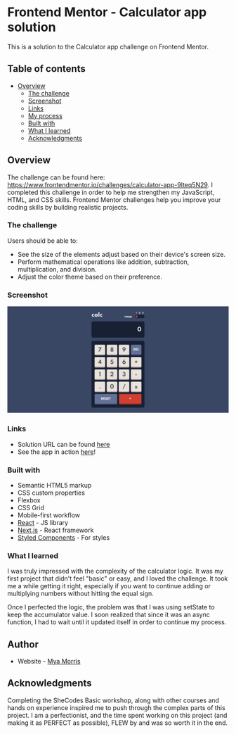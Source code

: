 # Frontend Mentor - Calculator app solution

This is a solution to the Calculator app challenge on Frontend Mentor.

## Table of contents

- [Overview](#overview)
  - [The challenge](#the-challenge)
  - [Screenshot](#screenshot)
  - [Links](#links)
  - [My process](#my-process)
  - [Built with](#built-with)
  - [What I learned](#what-i-learned)
  - [Acknowledgments](#acknowledgments)

## Overview
The challenge can be found here: https://www.frontendmentor.io/challenges/calculator-app-9lteq5N29. I completed this challenge in order to help me strengthen my JavaScript, HTML, and CSS skills. Frontend Mentor challenges help you improve your coding skills by building realistic projects.

### The challenge

Users should be able to:

- See the size of the elements adjust based on their device's screen size.
- Perform mathematical operations like addition, subtraction, multiplication, and division.
- Adjust the color theme based on their preference.

### Screenshot

![](./screenshot.png)

### Links

- Solution URL can be found [here](https://github.com/mya95morris/Calculator-App)
- See the app in action [here](https://sad-cori-00f604.netlify.app/)!

### Built with
- Semantic HTML5 markup
- CSS custom properties
- Flexbox
- CSS Grid
- Mobile-first workflow
- [React](https://reactjs.org/) - JS library
- [Next.js](https://nextjs.org/) - React framework
- [Styled Components](https://styled-components.com/) - For styles

### What I learned

I was truly impressed with the complexity of the calculator logic. It was my first project that didn't feel "basic" or easy, and I loved the challenge. It took me a while getting it right, especially if you want to continue adding or multiplying numbers without hitting the equal sign.

Once I perfected the logic, the problem was that I was using setState to keep the accumulator value. I soon realized that since it was an async function, I had to wait until it updated itself in order to continue my process.

## Author

- Website - [Mya Morris](https://jolly-beaver-a96201.netlify.app/)

## Acknowledgments

Completing the SheCodes Basic workshop, along with other courses and hands on experience inspired me to push through the complex parts of this project. I am a perfectionist, and the time spent working on this project (and making it as PERFECT as possible), FLEW by and was so worth it in the end.
